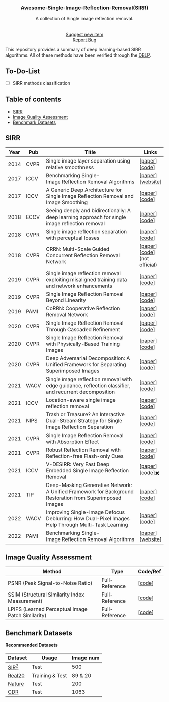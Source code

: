 <p align="center">
  <h3 align="center">Awesome-Single-Image-Reflection-Removal(SIRR)
  </h3>
  <p align="center">A collection of Single image reflection removal.  
    <br />
    <br />
    <br />
    <a href="https://github.com/TaoWangzj/Awesome-Face-Restoration/issues/new">Suggest new item</a>
    <br />
    <a href="https://github.com/TaoWangzj/Awesome-Face-Restoration/issues/new">Report Bug</a>
  </p>
</p>

This repository provides a summary of deep learning-based SIRR algorithms. All of these methods have been verified through the [DBLP](https://dblp.org/). 

## To-Do-List

- [ ]  SIRR methods classification

## Table of contents

- [SIRR](#sirr)
- [Image Quality Assessment](#image-quality-assessment)
- [Benchmark Datasets](#benchmark-datasets)

## SIRR

| Year | Pub | Title | Links |
| --- | --- | --- | --- |
| 2014 | CVPR | Single image layer separation using relative smoothness | \[[paper](https://yu-li.github.io/paper/li_cvpr14_layer.pdf)\]<br />\[[code](https://github.com/alexch1/ImageProcessing)\] |
| 2017 | ICCV | Benchmarking Single-Image Reflection Removal Algorithms | \[[paper](https://openaccess.thecvf.com/content_ICCV_2017/papers/Wan_Benchmarking_Single-Image_Reflection_ICCV_2017_paper.pdf)\]<br />\[[website](https://sir2data.github.io/)\] |
| 2017 | ICCV | A Generic Deep Architecture for Single Image Reflection Removal and Image Smoothing | \[[paper](https://openaccess.thecvf.com/content_ICCV_2017/papers/Fan_A_Generic_Deep_ICCV_2017_paper.pdf)\]<br />\[[code](https://github.com/fqnchina/CEILNet)\] |
| 2018 | ECCV | Seeing deeply and bidirectionally: A deep learning approach for single image reflection removal | \[[paper](http://openaccess.thecvf.com/content_ECCV_2018/papers/Jie_Yang_Seeing_Deeply_and_ECCV_2018_paper.pdf)\]<br />\[[code](https://github.com/yangj1e/bdn-refremv)\] |
| 2018 | CVPR | Single image reflection separation with perceptual losses | \[[paper](https://openaccess.thecvf.com/content_cvpr_2018/papers/Zhang_Single_Image_Reflection_CVPR_2018_paper.pdf)\]<br />\[[code](https://github.com/ceciliavision/perceptual-reflection-removal)\] |
| 2018 | CVPR | CRRN: Multi-Scale Guided Concurrent Reflection Removal Network | \[[paper](https://openaccess.thecvf.com/content_cvpr_2018/papers/Wan_CRRN_Multi-Scale_Guided_CVPR_2018_paper.pdf)\]<br />\[[code](https://github.com/He-jerry/CRRN)\](not official) |
| 2019 | CVPR | Single image reflection removal exploiting misaligned training data and network enhancements | \[[paper](https://openaccess.thecvf.com/content_CVPR_2019/papers/Wei_Single_Image_Reflection_Removal_Exploiting_Misaligned_Training_Data_and_Network_CVPR_2019_paper.pdf)\]<br />\[[code](https://github.com/Vandermode/ERRNet)\] |
| 2019 | CVPR | Single Image Reflection Removal Beyond Linearity | \[[paper](http://openaccess.thecvf.com/content_CVPR_2019/papers/Wen_Single_Image_Reflection_Removal_Beyond_Linearity_CVPR_2019_paper.pdf)\]<br />\[[code](https://github.com/csqiangwen/Single-Image-Reflection-Removal-Beyond-Linearity)\] |
| 2019 | PAMI | CoRRN: Cooperative Reflection Removal Network | \[[paper](https://camera.pku.edu.cn/TPAMI19c.pdf)\]<br />\[[code](https://github.com/wanrenjie/CoRRN)\] |
| 2020 | CVPR | Single Image Reflection Removal Through Cascaded Refinement | \[[paper](https://openaccess.thecvf.com/content_CVPR_2020/papers/Li_Single_Image_Reflection_Removal_Through_Cascaded_Refinement_CVPR_2020_paper.pdf)\]<br />\[[code](https://github.com/JHL-HUST/IBCLN)\] |
| 2020 | CVPR | Single Image Reflection Removal with Physically-Based Training Images | \[[paper](https://openaccess.thecvf.com/content_CVPR_2020/papers/Kim_Single_Image_Reflection_Removal_With_Physically-Based_Training_Images_CVPR_2020_paper.pdf)\]<br />\[[code](https://github.com/sookim813/Reflection_removal_rendering)\] |
| 2020 | CVPR | Deep Adversarial Decomposition: A Unified Framework for Separating Superimposed Images | \[[paper](https://openaccess.thecvf.com/content_CVPR_2020/papers/Zou_Deep_Adversarial_Decomposition_A_Unified_Framework_for_Separating_Superimposed_Images_CVPR_2020_paper.pdf)\]<br />\[[code](https://github.com/jiupinjia/Deep-adversarial-decomposition)\] |
| 2021 | WACV | Single image reflection removal with edge guidance, reflection classifier, and recurrent decomposition | \[[paper](https://people.cs.nctu.edu.tw/~walon/publications/chang2021wacv.pdf)\]<br />\[[code](https://github.com/JennaChangY/Reflection-Removal-with-Auxiliary-Techniques)\] |
| 2021 | ICCV | Location-aware single image reflection removal | \[[paper](https://openaccess.thecvf.com/content/ICCV2021/papers/Dong_Location-Aware_Single_Image_Reflection_Removal_ICCV_2021_paper.pdf)\]<br />\[[code](https://github.com/zdlarr/Location-aware-SIRR)\] |
| 2021 | NIPS | Trash or Treasure? An Interactive Dual-Stream Strategy for Single Image Reflection Separation | \[[paper](https://proceedings.neurips.cc/paper/2021/file/cf1f78fe923afe05f7597da2be7a3da8-Paper.pdf)\]<br />\[[code](https://github.com/mingcv/YTMT-Strategy)\] |
| 2021 | CVPR | Single Image Reflection Removal with Absorption Effect | \[[paper](https://openaccess.thecvf.com/content/CVPR2021/papers/Zheng_Single_Image_Reflection_Removal_With_Absorption_Effect_CVPR_2021_paper.pdf)\]<br />\[[code](https://github.com/q-zh/absorption)\] |
| 2021 | CVPR | Robust Reflection Removal with Reflection-free Flash-only Cues | \[[paper](https://openaccess.thecvf.com/content/CVPR2021/papers/Lei_Robust_Reflection_Removal_With_Reflection-Free_Flash-Only_Cues_CVPR_2021_paper.pdf)\]<br />\[[code](https://github.com/ChenyangLEI/flash-reflection-removal)\] |
| 2021 | ICCV | V-DESIRR: Very Fast Deep Embedded Single Image Reflection Removal | \[[paper](https://openaccess.thecvf.com/content/ICCV2021/papers/Prasad_V-DESIRR_Very_Fast_Deep_Embedded_Single_Image_Reflection_Removal_ICCV_2021_paper.pdf)\]<br />\[code\]✖️ |
| 2021 | TIP | Deep-Masking Generative Network: A Unified Framework for Background Restoration from Superimposed Images | \[[paper](https://arxiv.org/pdf/2010.04324v2.pdf)\]<br />\[[code](https://github.com/funkdub/DMGN-Deep-Masking-Generative-Network-TIP2021)\] |
| 2022 | WACV | Improving Single-Image Defocus Deblurring: How Dual-Pixel Images Help Through Multi-Task Learning | [[paper](https://arxiv.org/pdf/2108.05251.pdf)\]<br />\[[code](https://github.com/Abdullah-Abuolaim/multi-task-defocus-deblurring-dual-pixel-nimat)\] |
| 2022 | PAMI | Benchmarking Single-Image Reflection Removal Algorithms | [[paper](https://ieeexplore.ieee.org/document/9760117)\]<br />\[[website](https://sir2data.github.io/)\] |

## Image Quality Assessment

| Method | Type | Code/Ref |
| --- | --- | --- |
| PSNR (Peak Signal-to-Noise Ratio) | Full-Reference | \[[code](https://github.com/XPixelGroup/BasicSR/blob/master/basicsr/metrics/psnr_ssim.py)\] |
| SSIM (Structural Similarity Index Measurement) | Full-Reference | \[[code](https://github.com/XPixelGroup/BasicSR/blob/master/basicsr/metrics/psnr_ssim.py)\] |
| LPIPS (Learned Perceptual Image Patch Similarity) | Full-Reference | \[[code](https://github.com/richzhang/PerceptualSimilarity)\] |

## Benchmark Datasets

**Recommended Datasets**

| Dataset | Usage | Image num |
| --- | --- | --- |
| [SIR<sup>2</sup>](https://drive.google.com/file/d/1A5T1c53CNac5xQ8e1awOUVYiWzUPotDn/view) | Test | 500 |
| [Real20](https://drive.google.com/drive/folders/1NYGL3wQ2pRkwfLMcV2zxXDV8JRSoVxwA) | Training & Test | 89 & 20 |
| [Nature](https://drive.google.com/file/d/1YWkm80jWsjX6XwLTHOsa8zK3pSRalyCg/view) | Test | 200 |
| [CDR](https://github.com/XUHUAKing/CDR-download-scripts) | Test | 1063 |
